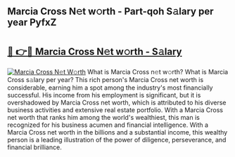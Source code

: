## Marcia Cross N𝚎t w𝚘rth - Part-qoh S𝚊lary per year PyfxZ

# <h2><a href="http://gc0bhnd.nevu.top/?p=Marcia+Cross">🔗 👉🔴 Marcia Cross N𝚎t w𝚘rth - S𝚊lary</a></h2>

[![Marcia Cross N𝚎t W𝚘rth](https://i.imgur.com/Oavwk0R.jpeg)](http://gc0bhnd.nevu.top/?p=Marcia+Cross)
What is Marcia Cross n𝚎t w𝚘rth? What is Marcia Cross s𝚊lary per year?
This rich person's Marcia Cross net worth is considerable, earning him a spot among the industry's most financially successful. His income from his employment is significant, but it is overshadowed by Marcia Cross net worth, which is attributed to his diverse business activities and extensive real estate portfolio. With a Marcia Cross net worth that ranks him among the world's wealthiest, this man is recognized for his business acumen and financial intelligence. With a Marcia Cross net worth in the billions and a substantial income, this wealthy person is a leading illustration of the power of diligence, perseverance, and financial brilliance.
